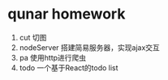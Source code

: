 # qunar homework
1. cut 切图
2. nodeServer 搭建简易服务器，实现ajax交互
3. pa 使用http进行爬虫
4. todo 一个基于React的todo list
